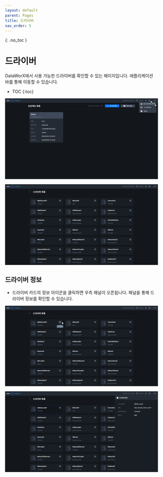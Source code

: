 ```yaml
---
layout: default
parent: Pages
title: 드라이버
nav_order: 5
---
```



{: .no_toc }
# 드라이버
DataWorX에서 사용 가능한 드라이버를 확인할 수 있는 페이지입니다. 애플리케이션 바를 통해 이동할 수 있습니다.

- TOC
{:toc}

![Driver Item](./driver-item.png)

![Driver](./driver.png)

## 드라이버 정보
- 드라이버 카드의 정보 아이콘을 클릭하면 우측 패널이 오픈됩니다. 패널을 통해 드라이버 정보를 확인할 수 있습니다. 

![Driver - Info. Button](./driver-info-button.png)

![Driver - Info.](./driver-info.png)